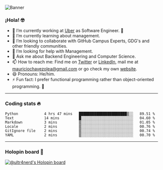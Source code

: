 ![Banner](banner.gif)

### ¡Hola! 🤓

- 🔭 I’m currently working at [Uber](https://uber.com) as Software Engineer. 🚗
- 🌱 I’m currently learning about management.
- 👯 I’m looking to collaborate with GitHub Campus Experts, GDG's and other friendly communities.
- 🤔 I’m looking for help with Management.
- 💬 Ask me about Backend Engineering and Computer Science.
- 📫 How to reach me: Find me on [Twitter](https://twitter.com/ultr4nerd) or [LinkedIn](https://www.linkedin.com/in/ultr4nerd), mail me at [mauriciochavezolea@gmail.com](mailto:mauriciochavezolea@gmail.com) or go check my own [website](https://mauriciochavez.dev).
- 😄 Pronouns: He/him. 
- ⚡ Fun fact: I prefer functional programming rather than object-oriented programming. 🤭
---

### Coding stats 🔥

<!--START_SECTION:waka-->

```text
Python            4 hrs 47 mins   ██████████████████████▒░░   89.51 %
Text              14 mins         █░░░░░░░░░░░░░░░░░░░░░░░░   04.60 %
Markdown          3 mins          ▒░░░░░░░░░░░░░░░░░░░░░░░░   01.05 %
Locale            2 mins          ▒░░░░░░░░░░░░░░░░░░░░░░░░   00.76 %
GitIgnore file    2 mins          ▒░░░░░░░░░░░░░░░░░░░░░░░░   00.74 %
YAML              2 mins          ▒░░░░░░░░░░░░░░░░░░░░░░░░   00.70 %
```

<!--END_SECTION:waka-->

---

### Holopin board 🦖

[![@ultr4nerd's Holopin board](https://holopin.me/ultr4nerd)](https://holopin.io/@ultr4nerd)
